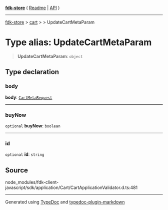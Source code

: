 [**fdk-store**](../../../README.md) ( [Readme](../../../README.md) \| [API](../../../API.md) )

---

[fdk-store](../../../API.md) > [cart](../../README.md) > [<internal>](../README.md) > UpdateCartMetaParam

# Type alias: UpdateCartMetaParam

> **UpdateCartMetaParam**: `object`

## Type declaration

### body

**body**: [`CartMetaRequest`](type-alias.CartMetaRequest.md)

---

### buyNow

`optional` **buyNow**: `boolean`

---

### id

`optional` **id**: `string`

## Source

node_modules/fdk-client-javascript/sdk/application/Cart/CartApplicationValidator.d.ts:481

---

Generated using [TypeDoc](https://typedoc.org/) and [typedoc-plugin-markdown](https://www.npmjs.com/package/typedoc-plugin-markdown)
